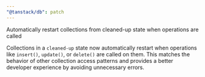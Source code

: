 ```yaml
---
"@tanstack/db": patch
---
```


Automatically restart collections from cleaned-up state when operations are called

Collections in a `cleaned-up` state now automatically restart when operations like `insert()`, `update()`, or `delete()` are called on them. This matches the behavior of other collection access patterns and provides a better developer experience by avoiding unnecessary errors.
